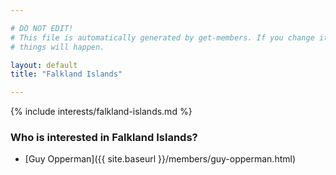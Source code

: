 ```yaml
---

# DO NOT EDIT!
# This file is automatically generated by get-members. If you change it, bad
# things will happen.

layout: default
title: "Falkland Islands"

---
```


{% include interests/falkland-islands.md %}

### Who is interested in Falkland Islands?


* [Guy Opperman]({{ site.baseurl }}/members/guy-opperman.html)
